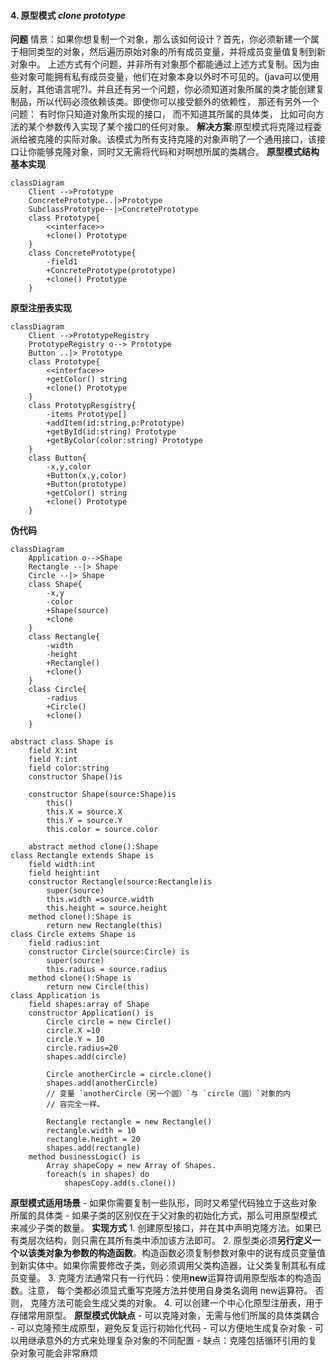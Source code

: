 #### 4. 原型模式 *clone prototype*
**问题**
	情景：如果你想复制一个对象，那么该如何设计？首先，你必须新建一个属于相同类型的对象，然后遍历原始对象的所有成员变量，并将成员变量值复制到新对象中。
	上述方式有个问题，并非所有对象那个都能通过上述方式复制。因为由些对象可能拥有私有成员变量，他们在对象本身以外时不可见的。(java可以使用反射，其他语言呢?)。并且还有另一个问题，你必须知道对象所属的类才能创建复制品，所以代码必须依赖该类。即使你可以接受额外的依赖性， 那还有另外一个问题： 有时你只知道对象所实现的接口， 而不知道其所属的具体类， 比如可向方法的某个参数传入实现了某个接口的任何对象。
**解决方案**:原型模式将克隆过程委派给被克隆的实际对象。该模式为所有支持克隆的对象声明了一个通用接口，该接口让你能够克隆对象，同时又无需将代码和对啊想所属的类耦合。
**原型模式结构** **基本实现**
```mermaid
classDiagram
	Client -->Prototype
	ConcretePrototype..|>Prototype
	SubclassPrototype--|>ConcretePrototype
	class Prototype{
		<<interface>>
		+clone() Prototype
	}
	class ConcretePrototype{
		-field1
		+ConcretePrototype(prototype)
		+clone() Prototype
	}
```
**原型注册表实现**
```mermaid
classDiagram
	Client -->PrototypeRegistry
	PrototypeRegistry o--> Prototype
	Button ..|> Prototype
	class Prototype{
		<<interface>>
		+getColor() string
		+clone() Prototype
	}
	class PrototypResgistry{
		-items Prototype[]
		+addItem(id:string,p:Prototype)
		+getById(id:string) Prototype
		+getByColor(color:string) Prototype
	}
	class Button{
		-x,y,color
		+Button(x,y,color)
		+Button(prototype)
		+getColor() string
		+clone() Prototype
	}
```
**伪代码**
```mermaid
classDiagram
	Application o-->Shape
	Rectangle --|> Shape
	Circle --|> Shape
	class Shape{
		-x,y
		-color
		+Shape(source)
		+clone
	}
	class Rectangle{
		-width
		-height
		+Rectangle()
		+clone()
	}
	class Circle{
		-radius
		+Circle()
		+clone()
	}
```
```pseudocode
abstract class Shape is
	field X:int
	field Y:int
	field color:string
	constructor Shape()is
		
	constructor Shape(source:Shape)is
		this()
		this.X = source.X
		this.Y = source.Y
		this.color = source.color
	
	abstract method clone():Shape
class Rectangle extends Shape is
	field width:int
	field height:int
	constructor Rectangle(source:Rectangle)is
		super(source)
		this.width =source.width
		this.height = source.height
	method clone():Shape is
		return new Rectangle(this)
class Circle extems Shape is
	field radius:int
	constructor Circle(source:Circle) is
		super(source)
		this.radius = source.radius
	method clone():Shape is
		return new Circle(this)
class Application is
	field shapes:array of Shape
	constructor Application() is
		Circle circle = new Circle()
		circle.X =10
		circle.Y = 10
		circle.radius=20
		shapes.add(circle)
		
		Circle anotherCircle = circle.clone()
        shapes.add(anotherCircle)
        // 变量 `anotherCircle（另一个圆）`与 `circle（圆）`对象的内
        // 容完全一样。

        Rectangle rectangle = new Rectangle()
        rectangle.width = 10
        rectangle.height = 20
        shapes.add(rectangle)
	method businessLogic() is
		Array shapeCopy = new Array of Shapes.
		foreach(s in shapes) do
			shapesCopy.add(s.clone())
```
**原型模式适用场景**
	- 如果你需要复制一些队形，同时又希望代码独立于这些对象所属的具体类
	- 如果子类的区别仅在于父对象的初始化方式，那么可用原型模式来减少子类的数量。
**实现方式**
	1. 创建原型接口，并在其中声明克隆方法。如果已有类层次结构，则只需在其所有类中添加该方法即可。
	2. 原型类必须**另行定义一个以该类对象为参数的构造函数**。构造函数必须复制参数对象中的说有成员变量值到新实体中。如果你需要修改子类，则必须调用父类构造器，让父类复制其私有成员变量。
	3. 克隆方法通常只有一行代码：使用**new**运算符调用原型版本的构造函数。注意， 每个类都必须显式重写克隆方法并使用自身类名调用 new运算符。 否则， 克隆方法可能会生成父类的对象。
	4. 可以创建一个中心化原型注册表，用于存储常用原型。
**原型模式优缺点**
	- 可以克隆对象，无需与他们所属的具体类耦合
	- 可以克隆预生成原型，避免反复运行初始化代码
	- 可以方便地生成复杂对象
	- 可以用继承意外的方式来处理复杂对象的不同配置
	- 缺点：克隆包括循环引用的复杂对象可能会非常麻烦